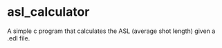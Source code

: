 # asl_calculator
A simple c program that calculates the ASL (average shot length) given a .edl file.

